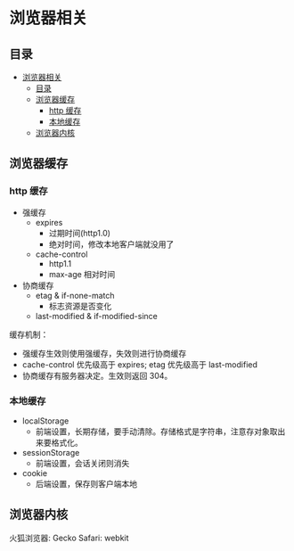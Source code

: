 # 浏览器相关

## 目录

- [浏览器相关](#浏览器相关)
  - [目录](#目录)
  - [浏览器缓存](#浏览器缓存)
    - [http 缓存](#http-缓存)
    - [本地缓存](#本地缓存)
  - [浏览器内核](#浏览器内核)

## 浏览器缓存

### http 缓存

- 强缓存
  - expires
    - 过期时间(http1.0)
    - 绝对时间，修改本地客户端就没用了
  - cache-control
    - http1.1
    - max-age 相对时间
- 协商缓存
  - etag & if-none-match
    - 标志资源是否变化
  - last-modified & if-modified-since

缓存机制：  
- 强缓存生效则使用强缓存，失效则进行协商缓存
- cache-control 优先级高于 expires; etag 优先级高于 last-modified
- 协商缓存有服务器决定。生效则返回 304。

### 本地缓存

- localStorage
  - 前端设置，长期存储，要手动清除。存储格式是字符串，注意存对象取出来要格式化。
- sessionStorage
  - 前端设置，会话关闭则消失
- cookie
  - 后端设置，保存则客户端本地

## 浏览器内核

火狐浏览器: Gecko
Safari: webkit
